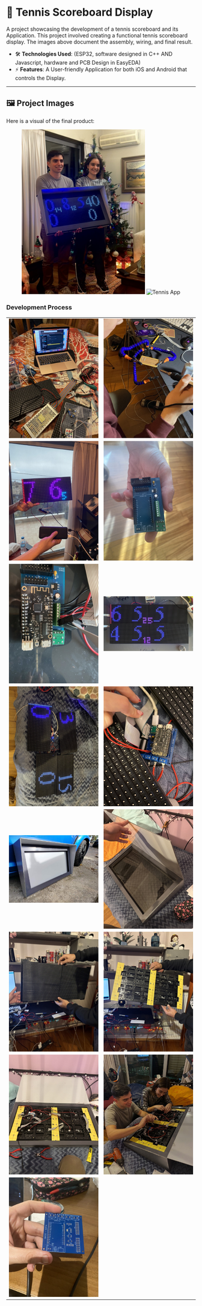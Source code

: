 # 📌 Tennis Scoreboard Display  
A project showcasing the development of a tennis scoreboard and its Application.
This project involved creating a functional tennis scoreboard display. The images above document the assembly, wiring, and final result.

- 🛠️ **Technologies Used**: (ESP32, software designed in C++ AND Javascript, hardware and PCB Design in EasyEDA)
- ⚡ **Features**: A User-friendly Application for both iOS and Android that controls the Display.
---

## 🖼️ Project Images

Here is a visual of the final product:

<div align="center">
  <img src="images/IMG_1111.jpg" width="65%" alt="Tennis Scoreboard">
  <img src="images/Tennis_app.gif" width="30%" alt="Tennis App">
</div>


### Development Process
| | |
|---|---|
| ![Image 1](images/IMG_0135.jpeg) | ![Image 2](images/IMG_1490.jpeg) |
| ![Image 3](images/IMG_1564.jpeg) | ![Image 4](images/IMG_3745.jpeg) |
| ![Image 5](images/IMG_3766.jpeg) | ![Image 6](images/IMG_3776.jpg) |
| ![Image 7](images/IMG_3906.jpeg) | ![Image 8](images/IMG_3907.jpeg) |
| ![Image 9](images/IMG_3934.jpg) | ![Image 10](images/IMG_0983.jpeg) |
| ![Image 11](images/IMG_0985.jpeg) | ![Image 12](images/IMG_0987.jpeg) |
| ![Image 13](images/IMG_0990.jpeg) | ![Image 14](images/IMG_4042.jpeg) |
| ![Image 15](images/IMG_4340.jpeg) |  |


